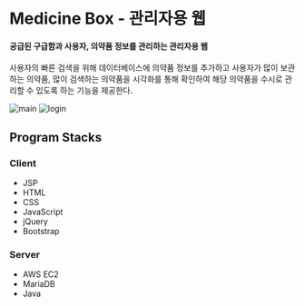 # Medicine Box - 관리자용 웹
#### 공급된 구급함과 사용자, 의약품 정보를 관리하는 관리자용 웹
사용자의 빠른 검색을 위해 데이터베이스에 의약품 정보를 추가하고 사용자가 많이 보관하는 의약품, 많이 검색하는 의약품을 시각화를 통해
확인하여 해당 의약품을 수시로 관리할 수 있도록 하는 기능을 제공한다.

![main](https://user-images.githubusercontent.com/62014520/102003456-1808bf00-3d4b-11eb-8cf5-40d6f6916b85.png)
![login](https://user-images.githubusercontent.com/62014520/102003498-9bc2ab80-3d4b-11eb-90c7-24b3048e790c.png)


## Program Stacks
### Client
* JSP
* HTML
* CSS
* JavaScript
* jQuery
* Bootstrap

### Server
* AWS EC2
* MariaDB
* Java
